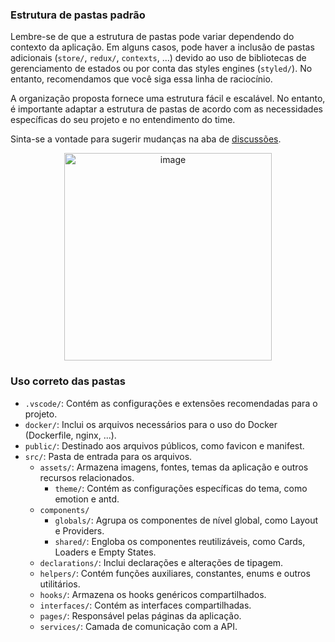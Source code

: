 
### Estrutura de pastas padrão

Lembre-se de que a estrutura de pastas pode variar dependendo do contexto da aplicação. Em alguns casos, pode haver a inclusão de pastas adicionais (`store/`, `redux/`, `contexts`, ...) devido ao uso de bibliotecas de gerenciamento de estados ou por conta das styles engines (`styled/`). No entanto, recomendamos que você siga essa linha de raciocínio.

A organização proposta fornece uma estrutura fácil e escalável. No entanto, é importante adaptar a estrutura de pastas de acordo com as necessidades específicas do seu projeto e no entendimento do time.

Sinta-se a vontade para sugerir mudanças na aba de [discussões](https://github.com/eduzz/front-end/discussions).

<p align="center">
<img width="332" alt="image" src="https://github.com/eduzz/front-end/assets/22228470/ed0f2278-3ab0-42fc-86df-03a147e0de6e">
</p>

### Uso correto das pastas

- `.vscode/`: Contém as configurações e extensões recomendadas para o projeto.
- `docker/`: Inclui os arquivos necessários para o uso do Docker (Dockerfile, nginx, ...).
- `public/`: Destinado aos arquivos públicos, como favicon e manifest.
- `src/`: Pasta de entrada para os arquivos.
	- `assets/`: Armazena imagens, fontes, temas da aplicação e outros recursos relacionados.
		- `theme/`: Contém as configurações específicas do tema, como emotion e antd.
	- `components/`
		- `globals/`: Agrupa os componentes de nível global, como Layout e Providers.
		- `shared/`: Engloba os componentes reutilizáveis, como Cards, Loaders e Empty States.
	-  `declarations/`: Inclui declarações e alterações de tipagem.
	- `helpers/`: Contém funções auxiliares, constantes, enums e outros utilitários.
	- `hooks/`: Armazena os hooks genéricos compartilhados.
	- `interfaces/`: Contém as interfaces compartilhadas.
	- `pages/`: Responsável pelas páginas da aplicação.
	- `services/`: Camada de comunicação com a API.


